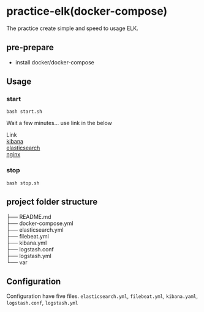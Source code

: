 # practice-elk(docker-compose)

The practice create simple and speed to usage ELK.

## pre-prepare 
- install docker/docker-compose

## Usage

### start
```
bash start.sh
```
Wait a few minutes... use link in the below  

Link  
[kibana](http://127.0.0.1:5601)  
[elasticsearch](http://127.0.0.1:9200)  
[nginx](http://127.0.0.1:8080)  

### stop
```
bash stop.sh 
```

## project folder structure

├── README.md  
├── docker-compose.yml  
├── elasticsearch.yml  
├── filebeat.yml  
├── kibana.yml  
├── logstash.conf  
├── logstash.yml  
└── var  


## Configuration
Configuration have five files. `elasticsearch.yml`, `filebeat.yml`, `kibana.yaml`, `logstash.conf`, `logstash.yml`

